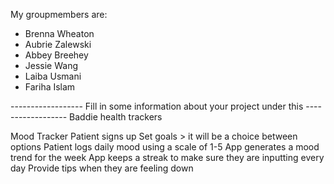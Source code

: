 My groupmembers are:
- Brenna Wheaton
- Aubrie Zalewski
- Abbey Breehey
- Jessie Wang
- Laiba Usmani
- Fariha Islam


------------------ Fill in some information about your project under this ------------------
Baddie health trackers

Mood Tracker
Patient signs up
Set goals > it will be a choice between options
Patient logs daily mood using a scale of 1-5
App generates a mood trend for the week
App keeps a streak to make sure they are inputting every day
Provide tips when they are feeling down
